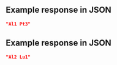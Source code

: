 ## Example response in JSON

```json
"Al1 Pt3"
```

## Example response in JSON

```json
"Al2 Lu1"
```

